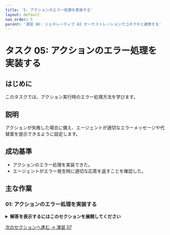 ```yaml
---
title: '5. アクションのエラー処理を実装する'
layout: default
nav_order: 5
parent: '演習 06: ジェネレーティブ AI オーケストレーションでコネクタと連携する'
---
```


# タスク 05: アクションのエラー処理を実装する

## はじめに

このタスクでは、アクション実行時のエラー処理方法を学びます。

## 説明

アクションが失敗した場合に備え、エージェントが適切なエラーメッセージや代替案を提示できるように設定します。

## 成功基準

- アクションのエラー処理を実装できた。
- エージェントがエラー発生時に適切な応答を返すことを確認した。

## 主な作業

### 01: アクションのエラー処理を実装する

<details markdown="block">
  <summary><strong>解答を表示するにはこのセクションを展開してください</strong></summary>

1. アクションの設定画面で **エラー処理** オプションを有効にします。

1. エラー発生時の応答メッセージや代替フローを設定します。

1. エージェントでエラー発生時の動作をテストします。

</details>

[次のセクションへ進む → 演習 07](../Ex07/Ex07.md)
